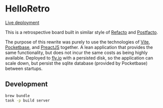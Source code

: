 # HelloRetro

[Live deployment](https://helloretro.app)

This is a retrospective board built in similar style of
[Refacto](https://github.com/davidje13/Refacto) and
[Postfacto](https://github.com/vmware-archive/postfacto).

The purpose of this rewrite was purely to use the technologies of
[Vite](https://vitejs.dev/), [Pocketbase](https://pocketbase.io/), and
[PreactJS](https://preactjs.com/) together. A lean application that provides the
same functionality, but does not incur the same costs as being highly available.
Deployed to [fly.io](https://fly.io/) with a persisted disk, so the application
can scale down, but persist the sqlite database (provided by Pocketbase) between
startups.

## Development

```bash
brew bundle
task -p build server
```
